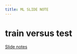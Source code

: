 ```yaml
---
title: ML SLIDE NOTE
---
```


# train versus test


[Slide notes](./_posts/2024-12-06-SlidesNote.html)
